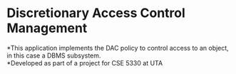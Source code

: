 # Discretionary Access Control Management
*This application implements the DAC policy to control access to an object, in this case a DBMS subsystem. <br>
*Developed as part of a project for CSE 5330 at UTA
